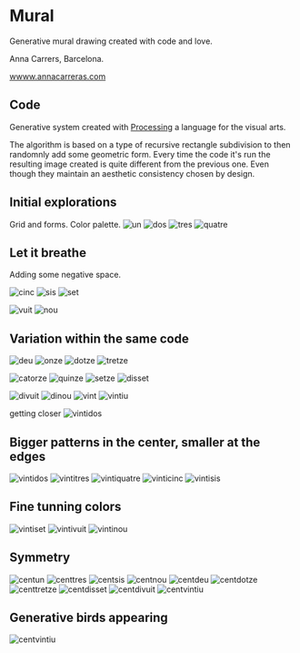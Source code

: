 # Mural
Generative mural drawing created with code and love.

Anna Carrers, Barcelona.

[wwww.annacarreras.com](wwww.annacarreras.com)

## Code
Generative system created with [Processing](www.processing.org) a language for the visual arts.

The algorithm is based on a type of recursive rectangle subdivision to then randomnly add some geometric form. Every time the code it's run the resulting image created is quite different from the previous one. Even though they maintain an aesthetic consistency chosen by design.

## Initial explorations
Grid and forms. Color palette.
![un](/captures/mural_2021_04_26_16_31_03.png)
![dos](/captures/mural_2021_04_26_16_31_05.png)
![tres](/captures/mural_2021_04_26_16_31_07.png)
![quatre](/captures/mural_2021_04_26_16_31_09.png)

## Let it breathe
Adding some negative space.

![cinc](/captures/mural_2021_04_29_20_31_47.png)
![sis](/captures/mural_2021_04_29_20_32_14.png)
![set](/captures/mural_2021_04_29_20_35_07.png)

![vuit](/captures/mural_2021_04_29_20_38_47.png)
![nou](/captures/mural_2021_04_29_20_39_00.png)

## Variation within the same code
![deu](/captures/mural_2021_04_29_20_40_28.png)
![onze](/captures/mural_2021_04_29_20_40_35.png)
![dotze](/captures/mural_2021_04_29_20_40_39.png)
![tretze](/captures/mural_2021_04_29_20_40_43.png)

![catorze](/captures/mural_2021_04_29_20_47_33.png)
![quinze](/captures/mural_2021_04_29_20_47_41.png)
![setze](/captures/mural_2021_04_29_20_47_52.png)
![disset](/captures/mural_2021_04_29_20_47_53.png)

![divuit](/captures/mural_2021_04_29_20_50_09.png)
![dinou](/captures/mural_2021_04_29_20_50_11.png)
![vint](/captures/mural_2021_04_29_20_50_12.png)
![vintiu](/captures/mural_2021_04_29_20_50_15.png)

getting closer
![vintidos](/captures/mural_2021_04_29_20_40_10.png)

## Bigger patterns in the center, smaller at the edges
![vintidos](/captures/mural_2021_05_07_19_11_25.png)
![vintitres](/captures/mural_2021_05_07_19_11_52.png)
![vintiquatre](/captures/mural_2021_05_07_19_12_03.png)
![vinticinc](/captures/mural_2021_05_07_19_12_10.png)
![vintisis](/captures/mural_2021_05_07_19_12_14.png)

## Fine tunning colors
![vintiset](/captures/mural_2021_05_07_19_38_42.png)
![vintivuit](/captures/mural_2021_05_07_19_38_51.png)
![vintinou](/captures/mural_2021_05_07_19_39_04.png)

## Symmetry
![centun](/captures/mural_2021_05_07_20_09_10.png)
![centtres](/captures/mural_2021_05_07_20_09_20.png)
![centsis](/captures/mural_2021_05_07_20_09_29.png)
![centnou](/captures/mural_2021_05_07_20_09_41.png)
![centdeu](/captures/mural_2021_05_07_20_09_43.png)
![centdotze](/captures/mural_2021_05_07_20_09_53.png)
![centtretze](/captures/mural_2021_05_07_20_09_58.png)
![centdisset](/captures/mural_2021_05_07_20_10_04.png)
![centdivuit](/captures/mural_2021_05_07_20_10_06.png)
![centvintiu](/captures/mural_2021_05_07_20_10_15.png)

## Generative birds appearing
![centvintiu](/captures/mural_2021_05_07_20_09_49.png)


